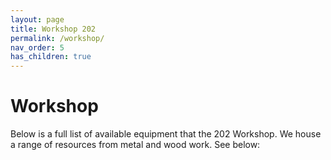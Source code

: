 ```yaml
---
layout: page
title: Workshop 202
permalink: /workshop/
nav_order: 5
has_children: true
---
```


# Workshop

Below is a full list of available equipment that the 202 Workshop. We house a range of resources from metal and wood work. See below:

